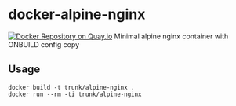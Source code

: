 # docker-alpine-nginx
[![Docker Repository on Quay.io](https://quay.io/repository/trunk/alpine-nginx/status "Docker Repository on Quay.io")](https://quay.io/repository/trunk/alpine-nginx)
Minimal alpine nginx container with ONBUILD config copy

## Usage

    docker build -t trunk/alpine-nginx .
    docker run --rm -ti trunk/alpine-nginx
